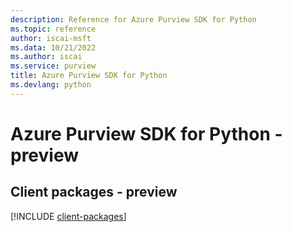 ```yaml
---
description: Reference for Azure Purview SDK for Python
ms.topic: reference
author: iscai-msft
ms.data: 10/21/2022
ms.author: iscai
ms.service: purview
title: Azure Purview SDK for Python
ms.devlang: python
---
```

# Azure Purview SDK for Python - preview

## Client packages - preview
[!INCLUDE [client-packages](purview-client-index.md)]
